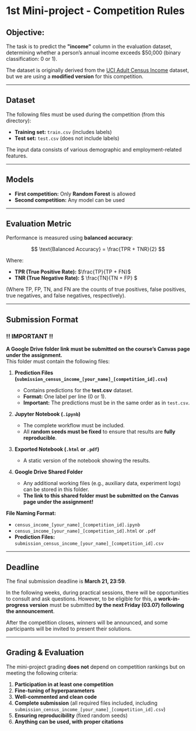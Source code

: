 # 1st Mini-project - Competition Rules

## **Objective:**  
The task is to predict the **"income"** column in the evaluation dataset, determining whether a person’s annual income exceeds $50,000 (binary classification: 0 or 1).  

The dataset is originally derived from the [UCI Adult Census Income](https://www.kaggle.com/datasets/uciml/adult-census-income/data)  dataset, but we are using a **modified version** for this competition.  

---

## **Dataset**  
The following files must be used during the competition (from this directory):

- **Training set:** `train.csv` (includes labels)  
- **Test set:** `test.csv` (does not include labels)  

The input data consists of various demographic and employment-related features.

---

## **Models**  
- **First competition:** Only **Random Forest** is allowed  
- **Second competition:** Any model can be used  

---

## **Evaluation Metric**  
Performance is measured using **balanced accuracy**:

$$
\text{Balanced Accuracy} = \frac{TPR + TNR}{2}
$$

Where:  
- **TPR (True Positive Rate):** $\frac{TP}{TP + FN}$
- **TNR (True Negative Rate):** $ \frac{TN}{TN + FP} $

(Where TP, FP, TN, and FN are the counts of true positives, false positives, true negatives, and false negatives, respectively).

---

## **Submission Format**  

### **‼ IMPORTANT ‼**  
**A Google Drive folder link must be submitted on the course’s Canvas page under the assignment.**  
This folder must contain the following files:

1. **Prediction Files (`submission_census_income_[your_name]_[competition_id].csv`)**  
   - Contains predictions for the **test.csv** dataset.  
   - **Format:** One label per line (0 or 1).  
   - **Important:** The predictions must be in the same order as in `test.csv`.  

2. **Jupyter Notebook (`.ipynb`)**  
   - The complete workflow must be included.  
   - All **random seeds must be fixed** to ensure that results are **fully reproducible**.  

3. **Exported Notebook (`.html` or `.pdf`)**  
   - A static version of the notebook showing the results.  

4. **Google Drive Shared Folder**  
   - Any additional working files (e.g., auxiliary data, experiment logs) can be stored in this folder.  
   - **The link to this shared folder must be submitted on the Canvas page under the assignment!**  

**File Naming Format:**  
- `census_income_[your_name]_[competition_id].ipynb`  
- `census_income_[your_name]_[competition_id].html` or `.pdf`  
- **Prediction Files:** `submission_census_income_[your_name]_[competition_id].csv`  

---

## **Deadline**  
The final submission deadline is **March 21, 23:59**.  

In the following weeks, during practical sessions, there will be opportunities to consult and ask questions. However, to be eligible for this, a **work-in-progress version** must be submitted **by the next Friday (03.07) following the announcement**.  

After the competition closes, winners will be announced, and some participants will be invited to present their solutions.

---

## **Grading & Evaluation**  
The mini-project grading **does not** depend on competition rankings but on meeting the following criteria:

1. **Participation in at least one competition**  
2. **Fine-tuning of hyperparameters**  
3. **Well-commented and clean code**  
4. **Complete submission** (all required files included, including `submission_census_income_[your_name]_[competition_id].csv`)  
5. **Ensuring reproducibility** (fixed random seeds)  
6. **Anything can be used, with proper citations**

